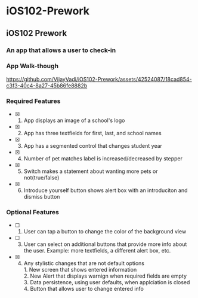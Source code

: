 # iOS102-Prework

## iOS102 Prework

### An app that allows a user to check-in

### App Walk-though

https://github.com/VijayVadi/iOS102-Prework/assets/42524087/18cad854-c3f3-40c4-8a27-45b86fe8882b

### Required Features

- [X] 1. App displays an image of a school's logo
- [X] 2. App has three textfields for first, last, and school names
- [X] 3. App has a segmented control that changes student year
- [X] 4. Number of pet matches label is increased/decreased by stepper
- [X] 5. Switch makes a statement about wanting more pets or not(true/false) 
- [X] 6. Introduce yourself button shows alert box with an introduciton and dismiss button

### Optional Features

- [ ] 1. User can tap a button to change the color of the background view
- [ ] 3. User can select on additional buttons that provide more info about the user. Example: more textfields, a different alert box, etc.
- [X] 4. Any stylistic changes that are not default options\
           1. New screen that shows entered information\
           2. New Alert that displays warnign when required fields are empty\
           3. Data persistence, using user defaults, when applciation is closed\
           4. Button that allows user to change entered info
